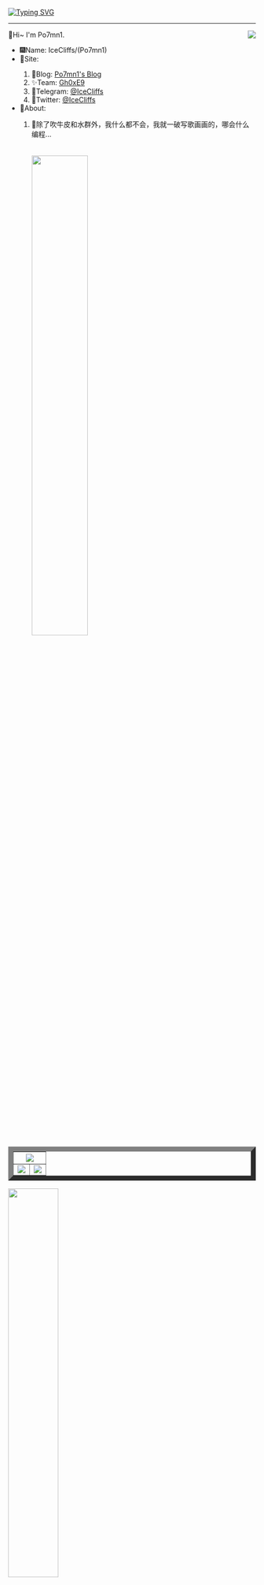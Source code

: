 [![Typing SVG](https://readme-typing-svg.herokuapp.com?font=&size=35&duration=3000&color=1A8FF7&background=FF000000&center=true&vCenter=true&width=1192&lines=%40%E4%BA%BA%E3%81%AF%E6%A2%A6%E3%82%92%E6%8C%81%E3%81%A3%E3%81%A6%E3%81%AA%E3%81%91%E3%82%8C%E3%81%B0%E3%80%81%E5%A1%A9%E9%B1%BC%E3%81%A8%E3%81%AF%E4%BD%95%E3%81%8C%E8%BF%9D%E3%81%86%EF%BC%81)](https://git.io/typing-svg)
<hr>
👋Hi~ I'm Po7mn1.
<img src="http://bfs.iloli.moe/logo.png" align="right">
<div>
<ul>
<li>🎆Name: IceCliffs/(Po7mn1)</li>
<li>🔗Site: </li>
<ol>
  <li>🥰Blog: <a href="https://rce.iloli.moe">Po7mn1's Blog</a></li>
  <li>✨Team: <a href="https://team.iloli.moe">Gh0xE9</a></li>
  <li>🛫Telegram: <a href="https://t.me/icecliffs">@IceCliffs</a></li>
  <li>🌵Twitter: <a href="https://twitter.com/icecliffs">@IceCliffs</a></li>
</ol>
<li>🔗About: </li>
<ol>
  <li>🥰除了吹牛皮和水群外，我什么都不会，我就一破写歌画画的，哪会什么编程...</li>
  <br><br>
  <img src="https://bfs.iloli.moe/2022/06/f62453-715d17-faf194ca94afec807e6e5b17.jpg" width="50%">
</ol>
</ul>
<br><br>
<table border="10" color="pink">
  <tr>
    <th colspan="2">
      <img src="https://github-profile-summary-cards.vercel.app/api/cards/profile-details?username=icecliffs&theme=monokai" />
    </th>
  </tr>
  <tr>
    <td><a href="https://github.com/icecliffs">
      <img src="https://github-readme-stats.vercel.app/api?username=icecliffs&show_icons=true&hide_border=false&count_private=true&include_all_commits=true" />
    </a></td>
    <td><a href="https://github.com/icecliffs">
      <img src="https://github-readme-stats.vercel.app/api/top-langs/?username=icecliffs&layout=compact&langs_count=6" />
    </a></td>
  </tr>
</table>
<img src="https://bfs.iloli.moe/img/2021/06/025f0a06f6e67caab4cce963faf0838c-1.png" width="45%">
</div>
